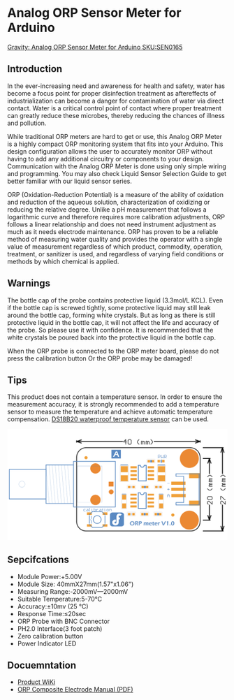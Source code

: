 # Analog ORP Sensor Meter for Arduino

[Gravity: Analog ORP Sensor Meter for Arduino SKU:SEN0165](https://www.dfrobot.com/product-1071.html)

## Introduction

In the ever-increasing need and awareness for health and safety, water has become a focus point for proper disinfection treatment as aftereffects of industrialization can become a danger for contamination of water via direct contact. Water is a critical control point of contact where proper treatment can greatly reduce these microbes, thereby reducing the chances of illness and pollution.  

While traditional ORP meters are hard to get or use, this Analog ORP Meter is a highly compact ORP monitoring system that fits into your Arduino. This design configuration allows the user to accurately monitor ORP without having to add any additional circuitry or components to your design. Communication with the Analog ORP Meter is done using only simple wiring and programming. You may also check Liquid Sensor Selection Guide to get better familiar with our liquid sensor series.

ORP (Oxidation-Reduction Potential) is a measure of the ability of oxidation and reduction of the aqueous solution, characterization of oxidizing or reducing the relative degree. Unlike a pH measurement that follows a logarithmic curve and therefore requires more calibration adjustments, ORP follows a linear relationship and does not need instrument adjustment as much as it needs electrode maintenance. ORP has proven to be a reliable method of measuring water quality and provides the operator with a single value of measurement regardless of which product, commodity, operation, treatment, or sanitizer is used, and regardless of varying field conditions or methods by which chemical is applied.  

## Warnings

The bottle cap of the probe contains protective liquid (3.3mol/L KCL). Even if the bottle cap is screwed tightly, some protective liquid may still leak around the bottle cap, forming white crystals. But as long as there is still protective liquid in the bottle cap, it will not affect the life and accuracy of the probe. So please use it with confidence. It is recommended that the white crystals be poured back into the protective liquid in the bottle cap.

When the ORP probe is connected to the ORP meter board, please do not press the calibration button Or the ORP probe may be damaged!

## Tips

This product does not contain a temperature sensor. In order to ensure the measurement accuracy, it is strongly recommended to add a temperature sensor to measure the temperature and achieve automatic temperature compensation. [DS18B20 waterproof temperature sensor](/docs/Devices/Waterproof%20DS18B20%20Temperature%20Sensor%20Kit.md) can be used.

![Orb meter Baord](/resources/orb-meter-interface-board.png)

## Sepcifcations

- Module Power:+5.00V
- Module Size: 40mmX27mm(1.57"x1.06")
- Measuring Range:-2000mV—2000mV
- Suitable Temperature:5-70℃
- Accuracy:±10mv (25 ℃)
- Response Time:≤20sec
- ORP Probe with BNC Connector
- PH2.0 Interface(3 foot patch)
- Zero calibration button
- Power Indicator LED

## Docuemntation

- [Product WiKi](https://wiki.dfrobot.com/Analog_ORP_Meter_SKU_SEN0165_)
- [ORP Composite Electrode Manual (PDF)](/resources/ORP%20Composite%20Electrode%20Manual.pdf)

